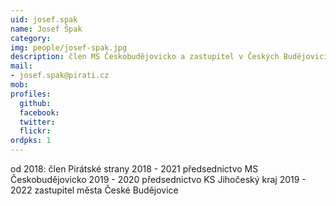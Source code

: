 ```yaml
---
uid: josef.spak
name: Josef Špak
category:
img: people/josef-spak.jpg
description: člen MS Českobudějovicko a zastupitel v Českých Budějovicích
mail:
- josef.spak@pirati.cz
mob:			  
profiles:
  github:                 
  facebook: 		  
  twitter: 		  
  flickr:
ordpks: 1     		  
---
```

od 2018: člen Pirátské strany
2018 - 2021 předsednictvo MS Českobudějovicko
2019 - 2020 předsednictvo KS Jihočeský kraj
2019 - 2022 zastupitel města České Budějovice
